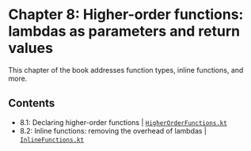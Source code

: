 # Chapter 8: Higher-order functions: lambdas as parameters and return values
This chapter of the book addresses function types, inline functions, and more.

## Contents
* 8.1: Declaring higher-order functions | [`HigherOrderFunctions.kt`](https://github.com/MetalTurtle18/kotlin-learning/blob/main/src/main/kotlin/chapter8/HigherOrderFunctions.kt)
* 8.2: Inline functions: removing the overhead of lambdas | [`InlineFunctions.kt`](https://github.com/MetalTurtle18/kotlin-learning/blob/main/src/main/kotlin/chapter8/InlineFunctions.kt)